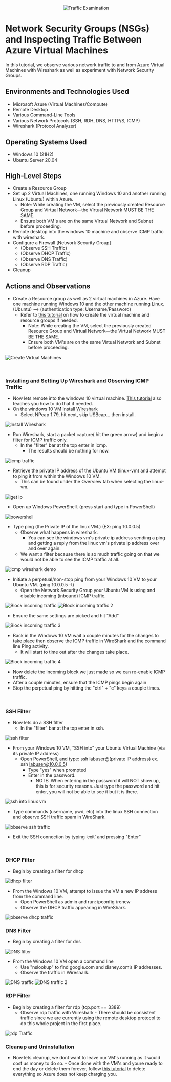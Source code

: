 <p align="center">
<img src="https://i.imgur.com/Ua7udoS.png" alt="Traffic Examination"/>
</p>

<h1>Network Security Groups (NSGs) and Inspecting Traffic Between Azure Virtual Machines</h1>
In this tutorial, we observe various network traffic to and from Azure Virtual Machines with Wireshark as well as experiment with Network Security Groups. <br />

<h2>Environments and Technologies Used</h2>

- Microsoft Azure (Virtual Machines/Compute)
- Remote Desktop
- Various Command-Line Tools
- Various Network Protocols (SSH, RDH, DNS, HTTP/S, ICMP)
- Wireshark (Protocol Analyzer)

<h2>Operating Systems Used </h2>

- Windows 10 (21H2)
- Ubuntu Server 20.04

<h2>High-Level Steps</h2>

- Create a Resource Group
- Set up 2 Virtual Machines, one running Windows 10 and another running Linux (Ubuntu) within Azure.
    - Note: While creating the VM, select the previously created Resource Group and Virtual Network—the Virtual Network MUST BE THE SAME.
    - Ensure both VM's are on the same Virtual Network and Subnet before proceeding.
- Remote desktop into the windows 10 machine and observe ICMP traffic with wireshark.
- Configure a Firewall [Network Security Group]
    - (Observe SSH Traffic)
    - (Observe DHCP Traffic)
    - (Observe DNS Traffic)
    - (Observe RDP Traffic)
- Cleanup

<h2>Actions and Observations</h2>

<p>
  
- Create a Resource group as well as 2 virtual machines in Azure. Have one machine running Windows 10 and the other machine running Linux. (Ubuntu) --> (authentication type: Username/Password)
    - Refer to [this tutorial](https://github.com/MatthewThompsonIT/creating-virtual-machines) on how to create the virtual machine and resource groups if needed.
        - Note: While creating the VM, select the previously created Resource Group and Virtual Network—the Virtual Network MUST BE THE SAME.
        - Ensure both VM's are on the same Virtual Network and Subnet before proceeding.
<img src="https://i.imgur.com/w9EmWOK.png" alt="Create Virtual Machines"/>

</p>
<br />

<h3>Installing and Setting Up Wireshark and Observing ICMP Traffic</h3>

<p>
  
- Now lets remote into the windows 10 virtual machine. [This tutorial](https://github.com/MatthewThompsonIT/creating-virtual-machines?tab=readme-ov-file#how-to-connect-to-the-virtual-machine) also teaches you how to do that if needed.
- On the windows 10 VM Install [Wireshark](https://www.wireshark.org/)
  - Select NPcap 1.79, hit next, skip USBcap... then install.
<img src="https://i.imgur.com/8pkhaYc.png" alt="Install Wireshark"/>
    
- Run Wireshark, start a packet capture( hit the green arrow) and begin a filter for ICMP traffic only.
    - In the "filter" bar at the top enter in icmp.
        - The results should be nothing for now.
    
<img src="https://i.imgur.com/jE1q9y9.png" alt="icmp traffic"/>

- Retrieve the private IP address of the Ubuntu VM (linux-vm) and attempt to ping it from within the Windows 10 VM.
  - This can be found under the Overview tab when selecting the linux-vm.

<img src="https://i.imgur.com/iYHsF3U.png" alt="get ip"/>

- Open up Windows PowerShell. (press start and type in PowerShell)
<img src="https://i.imgur.com/iztTbIC.png" alt="powershell"/>

- Type ping (the Private IP of the linux VM.)  (EX: ping 10.0.0.5)
     - Observe what happens in wireshark.
         - You can see the windows vm's private ip address sending a ping and getting a reply from the linux vm's private ip address over and over again.
     - We want a filter because there is so much traffic going on that we would not be able to see the ICMP traffic at all.

<img src="https://i.imgur.com/0qkktY1.png" alt="icmp wireshark demo"/>
</p>
<p>

- Initiate a perpetual/non-stop ping from your Windows 10 VM to your Ubuntu VM. (ping 10.0.0.5 -t)
    - Open the Network Security Group your Ubuntu VM is using and disable incoming (inbound) ICMP traffic.
      
<img src="https://i.imgur.com/dbi6UCF.png" alt="Block incoming traffic"/>
<img src="https://i.imgur.com/LiWEMeq.png" alt="Block incoming traffic 2"/>

- Ensure the same settings are picked and hit "Add"
<img src="https://i.imgur.com/1Tpys5a.png" alt="Block incoming traffic 3"/>

- Back in the Windows 10 VM wait a couple minutes for the changes to take place then observe the ICMP traffic in WireShark and the command line Ping activity.
     - It will start to time out after the changes take place.
<img src="https://i.imgur.com/moRWU2G.png" alt="Block incoming traffic 4"/>

- Now delete the Incoming block we just made so we can re-enable ICMP traffic.
- After a couple minutes, ensure that the ICMP pings begin again
- Stop the perpetual ping by hitting the "ctrl" + "c" keys a couple times.

</p>
<br />

<h3>SSH Filter</h3>

<p>

- Now lets do a SSH filter
    - In the "filter" bar at the top enter in ssh.
<img src="https://i.imgur.com/OAbQWhk.png" alt="ssh filter"/>

- From your Windows 10 VM, “SSH into” your Ubuntu Virtual Machine (via its private IP address)
    - Open PowerShell, and type: ssh labuser@(private IP address) ex. ssh labuser@10.0.0.5)
         - Type "yes" when prompted
         - Enter in the password.
              - NOTE: When entering in the password it will NOT show up, this is for security reasons. Just type the password and hit enter, you will not be able to see it but it is there.
<img src="https://i.imgur.com/FBEDqpJ.png" alt="ssh into linux vm"/>

- Type commands (username, pwd, etc) into the linux SSH connection and observe SSH traffic spam in WireShark.
<img src="https://i.imgur.com/WWDA20b.png" alt="observe ssh traffic"/>

- Exit the SSH connection by typing ‘exit’ and pressing "Enter"


</p>
<br />

<h3>DHCP Filter</h3>

</p>

- Begin by creating a filter for dhcp
<img src="https://i.imgur.com/9S17Phv.png" alt="dhcp filter"/>

- From the Windows 10 VM, attempt to issue the VM a new IP address from the command line.
    - Open PowerShell as admin and run: ipconfig /renew
    - Observe the DHCP traffic appearing in WireShark.
<img src="https://i.imgur.com/F7eDZdV.png" alt="observe dhcp traffic"/>

<br />

<h3>DNS Filter</h3>

<p>

- Begin by creating a filter for dns
<img src="https://i.imgur.com/yAkpnsT.png" alt="DNS filter"/>

- From the Windows 10 VM open a command line
    - Use "nslookup" to find google.com and disney.com’s IP addresses.
    - Observe the traffic in Wireshark.

<img src="https://i.imgur.com/Pka9Lxb.png" alt="DNS traffic"/>
<img src="https://i.imgur.com/tmJ0tcX.png" alt="DNS traffic 2"/>

</p>

<h3>RDP Filter</h3>

<p>

- Begin by creating a filter for rdp (tcp.port == 3389)
    - Observe rdp traffic with Wireshark
          - There should be consistent traffic since we are currently using the remote desktop protocol to do this whole project in the first place.
<img src="https://i.imgur.com/6AL8Toc.png" alt="rdp Traffic"/>

    
</p>

<h3>Cleanup and Uninstallation</h3>

<p>

- Now lets cleanup, we dont want to leave our VM's running as it would cost us money to do so.
      - Once done with the VM's and youre ready to end the day or delete them forever, follow [this tutorial](https://github.com/MatthewThompsonIT/creating-virtual-machines?tab=readme-ov-file#cleanupexiting-the-vm) to delete everything so Azure does not keep charging you.

</p>
<br />
